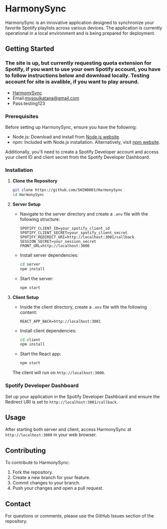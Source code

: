 # HarmonySync

HarmonySync is an innovative application designed to synchronize your favorite Spotify playlists across various devices. The application is currently operational in a local environment and is being prepared for deployment.

## Getting Started

### The site is up, but currently requesting quota extension for Spotify, if you want to use your own Spotify account, you have to follow instructions below and download locally. Testing account for site is avalible, if you want to play around.

- [HarmonySync](harmonysync.shin003.com)
- Email:mysoulkatana@gmail.com
- Pass:testing123

### Prerequisites

Before setting up HarmonySync, ensure you have the following:

- Node.js: Download and install from [Node.js website](https://nodejs.org/).
- npm: Included with Node.js installation. Alternatively, visit [npm website](https://www.npmjs.com/).

Additionally, you'll need to create a Spotify Developer account and access your client ID and client secret from the Spotify Developer Dashboard.

### Installation

1. **Clone the Repository**

   ```bash
   git clone https://github.com/SHIN0003/HarmonySync
   cd HarmonySync
   ```

2. **Server Setup**

   - Navigate to the server directory and create a `.env` file with the following structure:

     ```plaintext
     SPOTIFY_CLIENT_ID=your_spotify_client_id
     SPOTIFY_CLIENT_SECRET=your_spotify_client_secret
     SPOTIFY_REDIRECT_URI=http://localhost:3001/callback
     SESSION_SECRET=your_session_secret
     FRONT_URL=http://localhost:3000
     ```

   - Install server dependencies:

     ```bash
     cd server
     npm install
     ```

   - Start the server:

     ```bash
     npm start
     ```

3. **Client Setup**

   - Inside the client directory, create a `.env` file with the following content:

     ```plaintext
     REACT_APP_BACK=http://localhost:3001
     ```

   - Install client dependencies:

     ```bash
     cd client
     npm install
     ```

   - Start the React app:

     ```bash
     npm start
     ```

   The client will run on `http://localhost:3000`.

### Spotify Developer Dashboard

Set up your application in the Spotify Developer Dashboard and ensure the Redirect URI is set to `http://localhost:3001/callback`.

## Usage

After starting both server and client, access HarmonySync at `http://localhost:3000` in your web browser.

## Contributing

To contribute to HarmonySync:

1. Fork the repository.
2. Create a new branch for your feature.
3. Commit changes to your branch.
4. Push your changes and open a pull request.

## Contact

For questions or comments, please use the GitHub Issues section of the repository.
